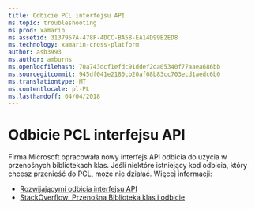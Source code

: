 ```yaml
---
title: Odbicie PCL interfejsu API
ms.topic: troubleshooting
ms.prod: xamarin
ms.assetid: 3137957A-478F-4DCC-BA58-EA14D99E2ED8
ms.technology: xamarin-cross-platform
author: asb3993
ms.author: amburns
ms.openlocfilehash: 70a743dcf1efdc91ddef2da05340f77aaea686bb
ms.sourcegitcommit: 945df041e2180cb20af08b83cc703ecd1aedc6b0
ms.translationtype: MT
ms.contentlocale: pl-PL
ms.lasthandoff: 04/04/2018
---
```

# <a name="pcl-reflection-api"></a>Odbicie PCL interfejsu API

Firma Microsoft opracowała nowy interfejs API odbicia do użycia w przenośnych bibliotekach klas. Jeśli niektóre istniejący kod odbicia, który chcesz przenieść do PCL, może nie działać. Więcej informacji:

- [Rozwijającymi odbicia interfejsu API](http://blogs.msdn.com/b/dotnet/archive/2012/08/28/evolving-the-reflection-api.aspx)
- [StackOverflow: Przenośna Biblioteka klas i odbicie](http://stackoverflow.com/questions/14061291/portable-class-library-and-reflection)
